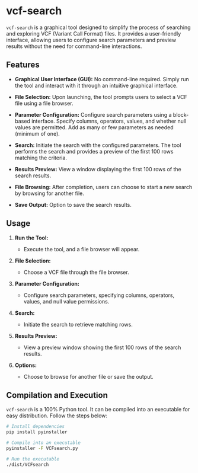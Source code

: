 # vcf-search

`vcf-search` is a graphical tool designed to simplify the process of searching and exploring VCF (Variant Call Format) files. It provides a user-friendly interface, allowing users to configure search parameters and preview results without the need for command-line interactions.

## Features

- **Graphical User Interface (GUI):** No command-line required. Simply run the tool and interact with it through an intuitive graphical interface.

- **File Selection:** Upon launching, the tool prompts users to select a VCF file using a file browser.

- **Parameter Configuration:** Configure search parameters using a block-based interface. Specify columns, operators, values, and whether null values are permitted. Add as many or few parameters as needed (minimum of one).

- **Search:** Initiate the search with the configured parameters. The tool performs the search and provides a preview of the first 100 rows matching the criteria.

- **Results Preview:** View a window displaying the first 100 rows of the search results.

- **File Browsing:** After completion, users can choose to start a new search by browsing for another file.

- **Save Output:** Option to save the search results.

## Usage

1. **Run the Tool:**
   - Execute the tool, and a file browser will appear.

2. **File Selection:**
   - Choose a VCF file through the file browser.

3. **Parameter Configuration:**
   - Configure search parameters, specifying columns, operators, values, and null value permissions.

4. **Search:**
   - Initiate the search to retrieve matching rows.

5. **Results Preview:**
   - View a preview window showing the first 100 rows of the search results.

6. **Options:**
   - Choose to browse for another file or save the output.

## Compilation and Execution

`vcf-search` is a 100% Python tool. It can be compiled into an executable for easy distribution. Follow the steps below:

```bash
# Install dependencies
pip install pyinstaller

# Compile into an executable
pyinstaller -F VCFsearch.py

# Run the executable
./dist/VCFsearch
```
